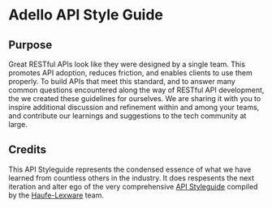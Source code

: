 # Adello API Style Guide

## Purpose

Great RESTful APIs look like they were designed by a single team. This promotes API adoption, reduces friction, and enables clients to use them properly. To build APIs that meet this standard, and to answer many common questions encountered along the way of RESTful API development, the we created these guidelines for ourselves. We are sharing it with you to inspire additional discussion and refinement within and among your teams, and contribute our learnings and suggestions to the tech community at large.

## Credits

This API Styleguide represents the condensed essence of what we have learned from countless others in the industry. It does respesents the next iteration and alter ego of the very comprehensive [API Styleguide](https://haufe-lexware.gitbooks.io/haufe-api-styleguide/content/) compiled by the [Haufe-Lexware](https://github.com/Haufe-Lexware) team. 
